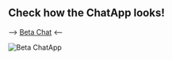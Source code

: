 ## Check how the **ChatApp** looks!

--> [Beta Chat](https://pedrorfdez.github.io/chatapp-react-firebase/) <--

![Beta ChatApp](https://firebasestorage.googleapis.com/v0/b/chatapp-react-firebase-48e80.appspot.com/o/Captura%20de%20pantalla%202022-10-18%20031913.png?alt=media&token=062d00e9-20ef-46a1-8ab1-50a36e56de80)

